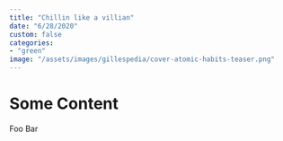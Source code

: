 ```yaml
---
title: "Chillin like a villian"
date: "6/28/2020"
custom: false
categories:
- "green"
image: "/assets/images/gillespedia/cover-atomic-habits-teaser.png"
---
```


# Some Content
Foo Bar
